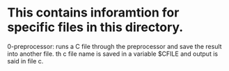 # This contains inforamtion for specific files in this directory.

0-preprocessor: runs a C file through the preprocessor and save the result into another file. th c file name is saved in a variable $CFILE and output is said in file c.
